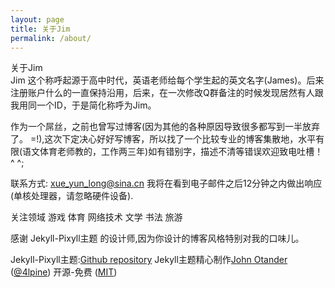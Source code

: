 ```yaml
---
layout: page
title: 关于Jim
permalink: /about/
---
```

关于Jim  
Jim 这个称呼起源于高中时代，英语老师给每个学生起的英文名字(James)。后来注册账户什么的一直保持沿用，后来，在一次修改Q群备注的时候发现居然有人跟我用同一个ID，于是简化称呼为Jim。  

作为一个屌丝，之前也曾写过博客(因为其他的各种原因导致很多都写到一半放弃了。 =!),这次下定决心好好写博客，所以找了一个比较专业的博客集散地，水平有限(语文体育老师教的，工作两三年)如有错别字，描述不清等错误欢迎致电吐槽！ ^ ^;  

联系方式: xue_yun_long@sina.cn 
我将在看到电子邮件之后12分钟之内做出响应(单核处理器，请忽略硬件设备). 

关注领域 游戏 体育 网络技术 文学 书法 旅游

感谢 Jekyll-Pixyll主题 的设计师,因为你设计的博客风格特别对我的口味儿。  

Jekyll-Pixyll主题:[Github repository](https://github.com/johnotander/pixyll)
Jekyll主题精心制作[John Otander](http://johnotander.com)
([@4lpine](https://twitter.com/4lpine))
开源-免费 ([MIT](http://opensource.org/licenses/MIT))
